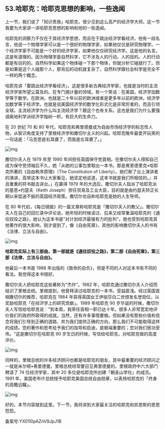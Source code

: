 ## 53.哈耶克：哈耶克思想的影响，一些逸闻
上一节，我们说了「知识贵族」哈耶克，很少见到这么高产的经济学大师。这一节我要为大家讲一讲哈耶克思想的影响和他的一些逸闻。


哈耶克的洞察力不仅在于其经济学思想，而且在于跳出经济学看经济。他有一段名言，他说一个物理学家可以是一个很好的物理学家，如果他仅仅是研究物理学。一个经济学家不可能是一个好的经济学家，如果他仅仅研究经济学。这是他的名言。这是有道理的。因为物理学是自然科学，它不涉及人的行动，人的目的。人的行动都是有目的的。自然科学如果这个物体碰一下那个物体，你就分析它碰就行了。但是如果是这个人碰那个人，那背后的动机就复杂了。自然科学跟社会科学是完全不一样的两个概念。


哈耶克讲「要跳出经济学看经济」，这是很多新古典经济学家，也就是当时的主流经济学家所望尘莫及的。在专门搞计量的领域，有一个笑话：在美国，经济学加数学等于数学。在欧洲，也就是二十年以前的欧洲或者是更多年以前的欧洲，经济学加数学等于经济学。也就是说美国经济学的数学化形式化是非常厉害的，而且引领全球。主流经济学为什么叫主流经济学？跟这个也有关系。这也是我们为什么要强调奥地利学派经济学独树一帜，有巨大的生命力。


在 20 世纪 70 和 80 年代，哈耶克和弗里德曼成为自由市场经济学的标志性人物，从智识角度支持了里根经济学和撒切尔主义的兴起。哈耶克晚年最爱开玩笑的一句话是：「马克思是右耳聋了，而我是左耳聋了。」


![img](https://pic1.zhimg.com/v2-d42a9d76954e3e2fe61744e9f715d5e8.webp)

撒切尔夫人在 1979 年至 1990 年间担任英国保守党首相。在撒切尔夫人得知自己成为保守党领袖后不久，她「从她的公事包里取出一本书。那是弗里德里克•哈耶克所著的《自由秩序原理》（The Constitution of Liberty）。她打断了台上演讲者的演讲，高举这本书让大家看见，她坚定地说道，这本书就是我们所相信的。』并且重重的将书敲击讲台。」在赢得 1979 年的大选后，撒切尔夫人指派了哈耶克派的基思•约瑟夫（Keith Joseph）担任贸易及工业大臣，目的就是由约瑟夫矫正长期以来低迷不振的英国经济政策。撒切尔也自称哈耶克是她的人生导师。


在 80 年代初，《每日镜报》的一篇文章称哈耶克是「撒切尔夫人的教父」。撒切尔夫人在自己的回忆录中评论说，她年轻的时候读过、后来又经常重温哈耶克的《通往奴役之路》，她认为这本书是"对计划经济最强有力的批判"。她也受到哈耶克其他著作的很大影响，刚才提到了，像《自由宪章》，其他的影响撒切尔夫人的书有《法律、立法与自由》。


![img](https://pic4.zhimg.com/v2-086803af5ed7cb5c59ed29fa3fa0ec1c.webp)

**哈耶克实际上有三部曲，第一部就是《通往奴役之路》，第二部《自由宪章》，第三部《法律、立法与自由》。**


他最后一本书是 1988 年出版的《致命的自负》，但是不同的人对这本书有不同的看法。我觉得这本书很好。


撒切尔夫人把哈耶克这些著称为"杰作"。1982 年，哈耶克通过撒切尔夫人介绍而结识了里根总统。里根提到，他曾拜读过哈耶克的一本书，受益匪浅。经过英国首相撒切尔的推荐，哈耶克在 1984 年获得英国女王伊丽莎白二世颁发名誉勋位，以奖励哈耶克「在经济学上的研究贡献」。1989 年哈耶克 90 岁华诞的时候，撒切尔夫人写信给哈耶克说："到本周，我荣任首相一职已达十年。很多人非常宽宏地评价我们的政府所取得的成就。当然，还有许多事情要做。但如果没有那些价值和信念将我们引导到正确的道路、并为我们提供正确的方向，那么我们不可能取得这样的成绩。您的著作和思考给予我们的指导和启迪，是极端重要的；您对我们居功至伟。"这是撒切尔在哈耶克 90 岁生日的时候，写信给哈耶克，对哈耶克做的高度评价。


![img](https://pic2.zhimg.com/v2-816da189d27378a311e500f4cbe22785.webp)

同样的，里根总统的许多经济顾问也都是哈耶克的朋友，其中最重要的经济顾问之一就是米尔顿•弗里德曼。里根总统经常要召见弗里德曼的。里根政府中六大部门聘请了 74 位经济学家，其中 20 多位是哈耶克所创建「朝圣山学社」的成员。1991 年，美国老布什总统授予哈耶克美国总统自由勋章，以表扬哈耶克的「终身的高瞻远瞩」。


![img](https://pic3.zhimg.com/v2-0350f29c365a5e81aa29c820d2eddfd3.webp)

好的，本节内容就到这里。下一节，我将讲到大家最关注的哈耶克和凯恩斯的恩恩怨怨。


备案号:YX01l0pAZnV9JpJ1B

